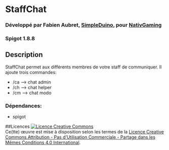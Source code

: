 # StaffChat
### Développé par Fabien Aubret, [SimpleDuino](http://simple-duino.com), pour [NativGaming](http://nativgaming.com)
### Spigot 1.8.8

## Description
StaffChat permet aux différents membres de votre staff de communiquer. Il ajoute trois commandes:
- /ca  -->  chat admin
- /ch  -->  chat helper
- /cm  -->  chat modo

### Dépendances:
- spigot

##Licences
<a rel="license" href="http://creativecommons.org/licenses/by-nc-sa/4.0/"><img alt="Licence Creative Commons" style="border-width:0" src="https://i.creativecommons.org/l/by-nc-sa/4.0/88x31.png" /></a><br />Ce(tte) œuvre est mise à disposition selon les termes de la <a rel="license" href="http://creativecommons.org/licenses/by-nc-sa/4.0/">Licence Creative Commons Attribution - Pas d’Utilisation Commerciale - Partage dans les Mêmes Conditions 4.0 International</a>.